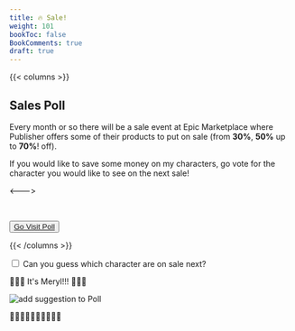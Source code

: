 ```yaml
---
title: 🔥 Sale!
weight: 101
bookToc: false
BookComments: true
draft: true
---
```


{{< columns >}}

## Sales Poll

Every month or so there will be a sale event at Epic Marketplace where Publisher offers some of their products to put on sale (from **30%**, **50%** up to **70%**! off).

If you would like to save some money on my characters, go vote for the character you would like to see on the next sale!

<--->

<p>&nbsp;</p>

<button class="button-75" role="button"><a class="text" href="https://poll.ly/voMVcDlAJwPSRfiofNli" target="_blank">Go Visit Poll</a></button>

{{< /columns >}}



<div class="wrap-collabsible">
  <input id="collapsible" class="toggle" type="checkbox">
  <label for="collapsible" class="lbl-toggle guess-who">Can you guess which character are on sale next?</label>
  <div class="collapsible-content">
    <div class="content-inner party-hero">
        <p>🎉🎉🎉 It's Meryl!!! 🎉🎉🎉</p>
        <p><img class="character-cover shadow round" src="../../img/meryl-cover.jpg" alt="add suggestion to Poll"></p>
        <p>🥳🥳🥳🥳🥳🥳🥳🥳🥳🥳</p>
    </div>
  </div>
</div>

